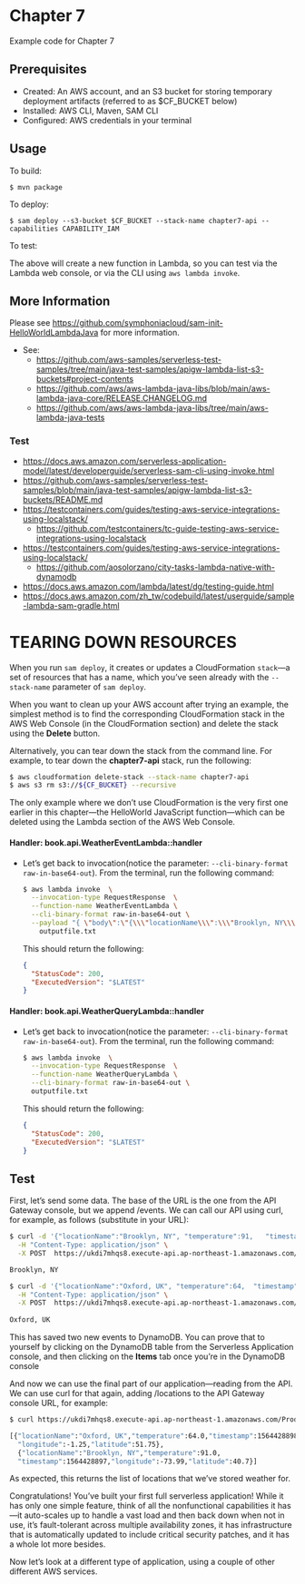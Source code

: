 # Chapter 7

Example code for Chapter 7

## Prerequisites

* Created: An AWS account, and an S3 bucket for storing temporary deployment artifacts (referred to as $CF_BUCKET below)
* Installed: AWS CLI, Maven, SAM CLI
* Configured: AWS credentials in your terminal

## Usage

To build:

```
$ mvn package
```

To deploy:

```
$ sam deploy --s3-bucket $CF_BUCKET --stack-name chapter7-api --capabilities CAPABILITY_IAM
```

To test:

The above will create a new function in Lambda, so you can test via the Lambda web console,
or via the CLI using `aws lambda invoke`.

## More Information

Please see https://github.com/symphoniacloud/sam-init-HelloWorldLambdaJava for more information.

* See:
  * https://github.com/aws-samples/serverless-test-samples/tree/main/java-test-samples/apigw-lambda-list-s3-buckets#project-contents
  * https://github.com/aws/aws-lambda-java-libs/blob/main/aws-lambda-java-core/RELEASE.CHANGELOG.md
  * https://github.com/aws/aws-lambda-java-libs/tree/main/aws-lambda-java-tests
### Test 
  * https://docs.aws.amazon.com/serverless-application-model/latest/developerguide/serverless-sam-cli-using-invoke.html
  * https://github.com/aws-samples/serverless-test-samples/blob/main/java-test-samples/apigw-lambda-list-s3-buckets/README.md  
  * https://testcontainers.com/guides/testing-aws-service-integrations-using-localstack/
    * https://github.com/testcontainers/tc-guide-testing-aws-service-integrations-using-localstack
  * https://testcontainers.com/guides/testing-aws-service-integrations-using-localstack/  
    * https://github.com/aosolorzano/city-tasks-lambda-native-with-dynamodb
  * https://docs.aws.amazon.com/lambda/latest/dg/testing-guide.html
  * https://docs.aws.amazon.com/zh_tw/codebuild/latest/userguide/sample-lambda-sam-gradle.html

# TEARING DOWN RESOURCES
When you run `sam deploy`, it creates or updates a CloudFormation `stack`—a set of resources that has a name, which you’ve seen already with the `--stack-name` parameter of `sam deploy`.

When you want to clean up your AWS account after trying an example, the simplest method is to find the corresponding CloudFormation stack in the AWS Web Console (in the CloudFormation section) and delete the stack using the **Delete** button.

Alternatively, you can tear down the stack from the command line. For example, to tear down the **chapter7-api** stack, run the following:
```bash
$ aws cloudformation delete-stack --stack-name chapter7-api
$ aws s3 rm s3://${CF_BUCKET} --recursive 
```
The only example where we don’t use CloudFormation is the very first one earlier in this chapter—the HelloWorld JavaScript function—which can be deleted using the Lambda section of the AWS Web Console.


#### Handler: book.api.WeatherEventLambda::handler
* Let’s get back to invocation(notice the parameter: `--cli-binary-format raw-in-base64-out`). From the terminal, run the following command:
  ```bash
  $ aws lambda invoke  \
    --invocation-type RequestResponse  \
    --function-name WeatherEventLambda \
    --cli-binary-format raw-in-base64-out \
    --payload "{ \"body\":\"{\\\"locationName\\\":\\\"Brooklyn, NY\\\" , \\\"temperature\\\":91 , \\\"timestamp\\\":1564428897 , \\\"latitude\\\": 40.70, \\\"longitude\\\": -73.99 }\"  }" \
      outputfile.txt
  ```
  This should return the following:
  ```json
  {
    "StatusCode": 200,
    "ExecutedVersion": "$LATEST"
  }
  ```
#### Handler: book.api.WeatherQueryLambda::handler
* Let’s get back to invocation(notice the parameter: `--cli-binary-format raw-in-base64-out`). From the terminal, run the following command:
  ```bash
  $ aws lambda invoke  \
    --invocation-type RequestResponse  \
    --function-name WeatherQueryLambda \
    --cli-binary-format raw-in-base64-out \
    outputfile.txt
  ```
  This should return the following:
  ```json
  {
    "StatusCode": 200,
    "ExecutedVersion": "$LATEST"
  }
  ```

## Test
First, let’s send some data. The base of the URL is the one from the API Gateway console, but we append /events. We can call our API using curl, for example, as follows (substitute in your URL):

```bash
$ curl -d '{"locationName":"Brooklyn, NY", "temperature":91,   "timestamp":1564428897, "latitude": 40.70, "longitude": -73.99}' \
  -H "Content-Type: application/json" \
  -X POST  https://ukdi7mhqs8.execute-api.ap-northeast-1.amazonaws.com/Prod/events

Brooklyn, NY

$ curl -d '{"locationName":"Oxford, UK", "temperature":64,  "timestamp":1564428898, "latitude": 51.75, "longitude": -1.25}' \
  -H "Content-Type: application/json" \
  -X POST  https://ukdi7mhqs8.execute-api.ap-northeast-1.amazonaws.com/Prod/events
 
Oxford, UK
```

This has saved two new events to DynamoDB. You can prove that to yourself by clicking on the DynamoDB table from the Serverless Application console, and then clicking on the **Items** tab once you’re in the DynamoDB console

And now we can use the final part of our application—reading from the API. We can use curl for that again, adding /locations to the API Gateway console URL, for example:

```bash
$ curl https://ukdi7mhqs8.execute-api.ap-northeast-1.amazonaws.com/Prod/locations

[{"locationName":"Oxford, UK","temperature":64.0,"timestamp":1564428898,
  "longitude":-1.25,"latitude":51.75},
  {"locationName":"Brooklyn, NY","temperature":91.0,
  "timestamp":1564428897,"longitude":-73.99,"latitude":40.7}]

```
As expected, this returns the list of locations that we’ve stored weather for.

Congratulations! You’ve built your first full serverless application! While it has only one simple feature, think of all the nonfunctional capabilities it has—it auto-scales up to handle a vast load and then back down when not in use, it’s fault-tolerant across multiple availability zones, it has infrastructure that is automatically updated to include critical security patches, and it has a whole lot more besides.

Now let’s look at a different type of application, using a couple of other different AWS services.